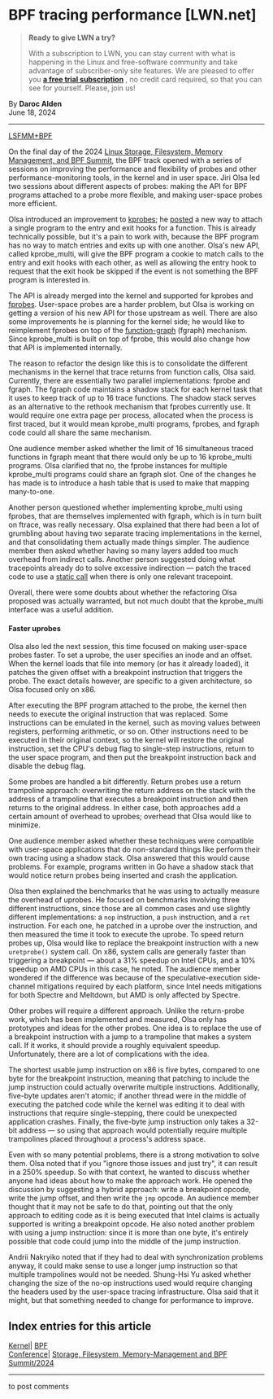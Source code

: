 # BPF tracing performance [LWN.net]

> **Ready to give LWN a try?**
> 
> With a subscription to LWN, you can stay current with what is happening in the Linux and free-software community and take advantage of subscriber-only site features. We are pleased to offer you **[a free trial subscription](https://lwn.net/Promo/nst-trial/claim)** , no credit card required, so that you can see for yourself. Please, join us! 

By **Daroc Alden**  
June 18, 2024 

* * *

[LSFMM+BPF](/Articles/lsfmmbpf2024/)

On the final day of the 2024 [Linux Storage, Filesystem, Memory Management, and BPF Summit](https://events.linuxfoundation.org/lsfmmbpf/), the BPF track opened with a series of sessions on improving the performance and flexibility of probes and other performance-monitoring tools, in the kernel and in user space. Jiri Olsa led two sessions about different aspects of probes: making the API for BPF programs attached to a probe more flexible, and making user-space probes more efficient. 

Olsa introduced an improvement to [ kprobes](https://docs.kernel.org/trace/kprobes.html); he [ posted](https://lwn.net/ml/all/20240430112830.1184228-1-jolsa@kernel.org/) a new way to attach a single program to the entry and exit hooks for a function. This is already technically possible, but it's a pain to work with, because the BPF program has no way to match entries and exits up with one another. Olsa's new API, called kprobe_multi, will give the BPF program a cookie to match calls to the entry and exit hooks with each other, as well as allowing the entry hook to request that the exit hook be skipped if the event is not something the BPF program is interested in. 

The API is already merged into the kernel and supported for kprobes and [ fprobes](https://docs.kernel.org/trace/fprobe.html). User-space probes are a harder problem, but Olsa is working on getting a version of his new API for those upstream as well. There are also some improvements he is planning for the kernel side; he would like to reimplement fprobes on top of the [function-graph](https://lwn.net/ml/all/20181122012708.491151844@goodmis.org/) (fgraph) mechanism. Since kprobe_multi is built on top of fprobe, this would also change how that API is implemented internally. 

The reason to refactor the design like this is to consolidate the different mechanisms in the kernel that trace returns from function calls, Olsa said. Currently, there are essentially two parallel implementations: fprobe and fgraph. The fgraph code maintains a shadow stack for each kernel task that it uses to keep track of up to 16 trace functions. The shadow stack serves as an alternative to the rethook mechanism that fprobes currently use. It would require one extra page per process, allocated when the process is first traced, but it would mean kprobe_multi programs, fprobes, and fgraph code could all share the same mechanism. 

One audience member asked whether the limit of 16 simultaneous traced functions in fgraph meant that there would only be up to 16 kprobe_multi programs. Olsa clarified that no, the fprobe instances for multiple kprobe_multi programs could share an fgraph slot. One of the changes he has made is to introduce a hash table that is used to make that mapping many-to-one. 

Another person questioned whether implementing kprobe_multi using fprobes, that are themselves implemented with fgraph, which is in turn built on ftrace, was really necessary. Olsa explained that there had been a lot of grumbling about having two separate tracing implementations in the kernel, and that consolidating them actually made things simpler. The audience member then asked whether having so many layers added too much overhead from indirect calls. Another person suggested doing what tracepoints already do to solve excessive indirection — patch the traced code to use a [ static call](/Articles/815908/) when there is only one relevant tracepoint. 

Overall, there were some doubts about whether the refactoring Olsa proposed was actually warranted, but not much doubt that the kprobe_multi interface was a useful addition. 

#### Faster uprobes

Olsa also led the next session, this time focused on making user-space probes faster. To set a uprobe, the user specifies an inode and an offset. When the kernel loads that file into memory (or has it already loaded), it patches the given offset with a breakpoint instruction that triggers the probe. The exact details however, are specific to a given architecture, so Olsa focused only on x86. 

After executing the BPF program attached to the probe, the kernel then needs to execute the original instruction that was replaced. Some instructions can be emulated in the kernel, such as moving values between registers, performing arithmetic, or so on. Other instructions need to be executed in their original context, so the kernel will restore the original instruction, set the CPU's debug flag to single-step instructions, return to the user space program, and then put the breakpoint instruction back and disable the debug flag. 

Some probes are handled a bit differently. Return probes use a return trampoline approach: overwriting the return address on the stack with the address of a trampoline that executes a breakpoint instruction and then returns to the original address. In either case, both approaches add a certain amount of overhead to uprobes; overhead that Olsa would like to minimize. 

One audience member asked whether these techniques were compatible with user-space applications that do non-standard things like perform their own tracing using a shadow stack. Olsa answered that this would cause problems. For example, programs written in Go have a shadow stack that would notice return probes being inserted and crash the application. 

Olsa then explained the benchmarks that he was using to actually measure the overhead of uprobes. He focused on benchmarks involving three different instructions, since those are all common cases and use slightly different implementations: a `nop` instruction, a `push` instruction, and a `ret` instruction. For each one, he patched in a uprobe over the instruction, and then measured the time it took to execute the uprobe. To speed return probes up, Olsa would like to replace the breakpoint instruction with a new `uretprobe()` system call. On x86, system calls are generally faster than triggering a breakpoint — about a 31% speedup on Intel CPUs, and a 10% speedup on AMD CPUs in this case, he noted. The audience member wondered if the difference was because of the speculative-execution side-channel mitigations required by each platform, since Intel needs mitigations for both Spectre and Meltdown, but AMD is only affected by Spectre. 

Other probes will require a different approach. Unlike the return-probe work, which has been implemented and measured, Olsa only has prototypes and ideas for the other probes. One idea is to replace the use of a breakpoint instruction with a jump to a trampoline that makes a system call. If it works, it should provide a roughly equivalent speedup. Unfortunately, there are a lot of complications with the idea. 

The shortest usable jump instruction on x86 is five bytes, compared to one byte for the breakpoint instruction, meaning that patching to include the jump instruction could actually overwrite multiple instructions. Additionally, five-byte updates aren't atomic; if another thread were in the middle of executing the patched code while the kernel was editing it to deal with instructions that require single-stepping, there could be unexpected application crashes. Finally, the five-byte jump instruction only takes a 32-bit address — so using that approach would potentially require multiple trampolines placed throughout a process's address space. 

Even with so many potential problems, there is a strong motivation to solve them. Olsa noted that if you "ignore those issues and just try", it can result in a 250% speedup. So with that context, he wanted to discuss whether anyone had ideas about how to make the approach work. He opened the discussion by suggesting a hybrid approach: write a breakpoint opcode, write the jump offset, and then write the `jmp` opcode. An audience member thought that it may not be safe to do that, pointing out that the only approach to editing code as it is being executed that Intel claims is actually supported is writing a breakpoint opcode. He also noted another problem with using a jump instruction: since it is more than one byte, it's entirely possible that code could jump into the middle of the jump instruction. 

Andrii Nakryiko noted that if they had to deal with synchronization problems anyway, it could make sense to use a longer jump instruction so that multiple trampolines would not be needed. Shung-Hsi Yu asked whether changing the size of the no-op instructions used would require changing the headers used by the user-space tracing infrastructure. Olsa said that it might, but that something needed to change for performance to improve. 

  
Index entries for this article  
---  
[Kernel](/Kernel/Index)| [BPF](/Kernel/Index#BPF)  
[Conference](/Archives/ConferenceIndex/)| [Storage, Filesystem, Memory-Management and BPF Summit/2024](/Archives/ConferenceIndex/#Storage_Filesystem_Memory-Management_and_BPF_Summit-2024)  
  


* * *

to post comments 
